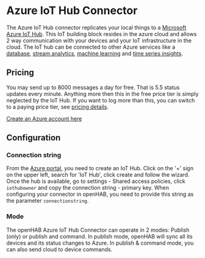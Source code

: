 # Azure IoT Hub Connector

The Azure IoT Hub connector replicates your local things to a [Microsoft Azure IoT Hub](https://azure.microsoft.com/en-us/services/iot-hub/).
This IoT building block resides in the azure cloud and allows 2 way communication with your devices and your IoT infrastructure in the cloud.
The IoT hub can be connected to other Azure services like a [database](https://azure.microsoft.com/en-us/services/hdinsight/), [stream analytics](https://azure.microsoft.com/en-us/services/stream-analytics/), [machine learning](https://azure.microsoft.com/en-us/services/machine-learning/) and [time series insights](https://azure.microsoft.com/en-us/services/time-series-insights/).

## Pricing

You may send up to 8000 messages a day for free. That is 5.5 status updates every minute. Anything more then this in the free price tier is simply neglected by the IoT Hub.
If you want to log more than this, you can switch to a paying price tier, see [pricing details](https://azure.microsoft.com/en-us/pricing/details/iot-hub/).

[Create an Azure account here](https://azure.microsoft.com/en-us/free/)

## Configuration

### Connection string 

From the [Azure portal](http://portal.azure.com/), you need to create an IoT Hub.
Click on the '+' sign on the upper left, search for 'IoT Hub', click create and follow the wizard.
Once the hub is available, go to settings - Shared access policies, click `iothubowner` and copy the connection string - primary key.
When configuring your connector in openHAB, you need to provide this string as the parameter `connectionstring`.

### Mode

The openHAB Azure IoT Hub Connector can operate in 2 modes:
Publish (only) or publish and command.
In publish mode, openHAB will sync all its devices and its status changes to Azure.
In publish & command mode, you can also send cloud to device commands.
